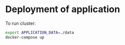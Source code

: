 # Deployment of application

To run cluster:

```bash
export APPLICATION_DATA=./data
docker-compose up
```